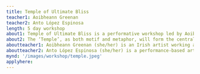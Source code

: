 ```yaml
---
title: Temple of Ultimate Bliss
teacher1: Aoibheann Greenan
teacher2: Anto López Espinosa
length: 5 day workshop
about1: Temple of Ultimate Bliss is a performative workshop led by Aoibheann Greenan and Anto López Espinosa (A_A) that will explore collective myth-making as a radical, embodied form of artistic practice, enabling the imagination and temporary inhabitation of alternate realities. The workshop is an invitation to dream, play and co-create a vision that is not yet in existence. A_A will facilitate the myth-making process through practical activities, enriched by the ideas and input of the participants, in a supportive and experimental atmosphere.  
about2: The ‘Temple’, as both motif and metaphor, will form the central axis of our collective mythology. It will activate the emergence of an imaginary community with invented rituals performed through any combination of images, texts, artefacts, garments, video and soundscapes. The Temple will serve as a living archive of our collaboration and together we will imagine how to transmit and weave this shared experience into the fabric of the festival.
aboutteacher1: Aoibheann Greenan (she/her) is an Irish artist working across moving image, live performance, installation, sculpture, costume and drawing. Her projects probe our complicity with capitalist systems of control by pulling at the seams of our increasingly designed experiences. Coercive mechanisms become amplified within theatrical scenographies that deliberately mediate the viewer’s attention. Strange loops emerge across consumer culture, biological processes and esotericism, eliciting  patterns of thought and behavior that persist throughout time. Greenan is a co-founder of the artist collective East London Cable.
aboutteacher2: Anto López Espinosa (she/her) is a performance-based artist, whose work focuses on inhabiting, generating, exposing and proposing their own poetics of transness. Anto often uses sound, their own body and lip syncing as means to explore the format of story-telling in relation to notions of belonging and love. “Lip syncing to my own voice allows me to be multiple and ever changing versions of myself, whether these are located in the past, in the present, or the future; in the real or in the imaginary”.
mynd: '/images/workshop/temple.jpeg'
applyhere: 
---
```

